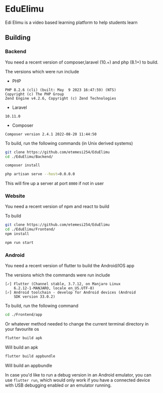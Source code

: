 # EduElimu
Edi Elimu is a video based learning platform to help students learn

## Building

### Backend
You need a recent version of composer,laravel (10.+) and php (8.1+) to build.

The versions which were run include

- PHP
```text
PHP 8.2.6 (cli) (built: May  9 2023 16:47:59) (NTS)
Copyright (c) The PHP Group
Zend Engine v4.2.6, Copyright (c) Zend Technologies
```
-  Laravel
```text
10.11.0
```
- Composer
```text
Composer version 2.4.1 2022-08-20 11:44:50
```
To build, run the following commands (in Unix derived systems)
```bash
git clone https://github.com/etemesi254/EduElimu
cd ./EduElimu/Backend/

composer install

php artisan serve --host=0.0.0.0
```
This will fire up a server at port `8000` if not in user


### Website
You need a recent version of npm and react to build

To build
```bash
git clone https://github.com/etemesi254/EduElimu
cd ./EduElimu/Frontend/
npm install

npm run start
```


### Android

You need a recent version of flutter to build the Android/IOS app

The versions which the commands were run include

```text
[✓] Flutter (Channel stable, 3.7.12, on Manjaro Linux
    6.2.12-1-MANJARO, locale en_US.UTF-8)
[✓] Android toolchain - develop for Android devices (Android
    SDK version 33.0.2)
```

To build, run the following command

```bash
cd ./Frontend/app
```

Or whatever method needed to change the current terminal directory in your favourite os



```bash
flutter build apk
```
Will build an apk


```bash
flutter build appbundle
```

Will build an appbundle


In case you'd like to run a debug version in an Android emulator, you can use `flutter run`, which would only work if you have a connected device with USB debugging enabled or an emulator running.

